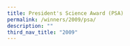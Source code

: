 ```yaml
---
title: President's Science Award (PSA)
permalink: /winners/2009/psa/
description: ""
third_nav_title: "2009"
---
```

